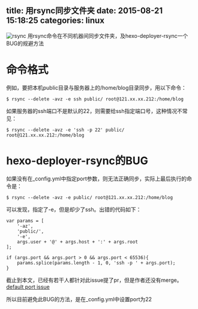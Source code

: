 title: 用rsync同步文件夹
date: 2015-08-21 15:18:25
categories: linux
---
![rsync](http://pic.kyfxbl.com/rsync.jpg)
用rsync命令在不同机器间同步文件夹，及hexo-deployer-rsync一个BUG的规避方法
<!--more-->

# 命令格式

例如，要把本机public目录与服务器上的/home/blog目录同步，用以下命令：
```
$ rsync --delete -avz -e ssh public/ root@121.xx.xx.212:/home/blog
```

如果服务器的ssh端口不是默认的22，则需要给ssh指定端口号，这种情况不常见：
```
$ rsync --delete -avz -e 'ssh -p 22' public/ root@121.xx.xx.212:/home/blog
```

# hexo-deployer-rsync的BUG

如果没有在_config.yml中指定port参数，则无法正确同步，实际上最后执行的命令是：
```
$ rsync --delete -avz -e public/ root@121.xx.xx.212:/home/blog
```

可以发现，指定了-e，但是却少了ssh。出错的代码如下：
```
var params = [
    '-az',
    'public/',
    '-e',
    args.user + '@' + args.host + ':' + args.root
];

if (args.port && args.port > 0 && args.port < 65536){
    params.splice(params.length - 1, 0, 'ssh -p ' + args.port);
}
```

截止到本文，已经有若干人都针对此issue提了pr，但是作者还没有merge。
[default port issue](https://github.com/hexojs/hexo-deployer-rsync/issues/6)

所以目前避免此BUG的方法，是在_config.yml中设置port为22
